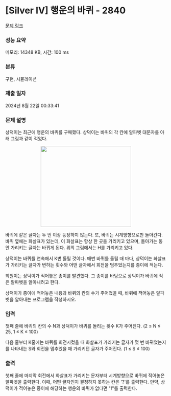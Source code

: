 # [Silver IV] 행운의 바퀴 - 2840 

[문제 링크](https://www.acmicpc.net/problem/2840) 

### 성능 요약

메모리: 14348 KB, 시간: 100 ms

### 분류

구현, 시뮬레이션

### 제출 일자

2024년 8월 22일 00:33:41

### 문제 설명

<p>상덕이는 최근에 행운의 바퀴를 구매했다. 상덕이는 바퀴의 각 칸에 알파벳 대문자를 아래 그림과 같이 적었다.</p>

<p style="text-align: center;"><img alt="" src="https://upload.acmicpc.net/d8130f7d-f2a8-4317-9b5c-0f189a661365/-/preview/" style="width: 283px; height: 253px;"></p>

<p>바퀴에 같은 글자는 두 번 이상 등장하지 않는다. 또, 바퀴는 시계방향으로만 돌아간다. 바퀴 옆에는 화살표가 있는데, 이 화살표는 항상 한 곳을 가리키고 있으며, 돌아가는 동안 가리키는 글자는 바뀌게 된다. 위의 그림에서는 H를 가리키고 있다.</p>

<p>상덕이는 바퀴를 연속해서 K번 돌릴 것이다. 매번 바퀴를 돌릴 때 마다, 상덕이는 화살표가 가리키는 글자가 변하는 횟수와 어떤 글자에서 회전을 멈추었는지를 종이에 적는다.</p>

<p>희원이는 상덕이가 적어놓은 종이를 발견했다. 그 종이를 바탕으로 상덕이가 바퀴에 적은 알파벳을 알아내려고 한다.</p>

<p>상덕이가 종이에 적어놓은 내용과 바퀴의 칸의 수가 주어졌을 때, 바퀴에 적어놓은 알파벳을 알아내는 프로그램을 작성하시오.</p>

### 입력 

 <p>첫째 줄에 바퀴의 칸의 수 N과 상덕이가 바퀴를 돌리는 횟수 K가 주어진다. (2 ≤ N ≤ 25, 1 ≤ K ≤ 100)</p>

<p>다음 줄부터 K줄에는 바퀴를 회전시켰을 때 화살표가 가리키는 글자가 몇 번 바뀌었는지를 나타내는 S와 회전을 멈추었을 때 가리키던 글자가 주어진다. (1 ≤ S ≤ 100)</p>

### 출력 

 <p>첫째 줄에 마지막 회전에서 화살표가 가리키는 문자부터 시계방향으로 바퀴에 적어놓은 알파벳을 출력한다. 이때, 어떤 글자인지 결정하지 못하는 칸은 '?'를 출력한다. 만약, 상덕이가 적어놓은 종이에 해당하는 행운의 바퀴가 없다면 "!"를 출력한다. </p>

